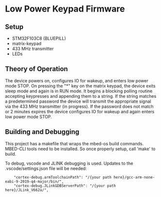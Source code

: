 # Low Power Keypad Firmware

## Setup
- STM32F103C8 (BLUEPILL)
- matrix-keypad
- 433 MHz transmitter
- LEDs

## Theory of Operation
The device powers on, configures IO for wakeup, and enters low power mode STOP.  On pressing the "*" key on the matrix keypad, the device exits sleep mode and again is in RUN mode.  It begins a blocking polling routine accepting keypresses and appending them to a string.  If the string matches a predetermined password the device will transmit the appropriate signal via the 433 MHz transmitter (in progress).  If the password does not match or 2 minutes expires the device configures IO for wakeup and again enters low power mode STOP.

## Building and Debugging
This project has a makefile that wraps the mbed-os build commands.  MBED-CLI tools need to be installed.  So once properly setup, call 'make' to build.

To debug, vscode and JLINK debugging is used.  Updates to the .vscode/settings.json file will be needed:
```
    "cortex-debug.armToolchainPath": "/{your path here}/gcc-arm-none-eabi-9-2019-q4-major/bin/",
    "cortex-debug.JLinkGDBServerPath": "/{your path here}/JLink_V662a/",
```